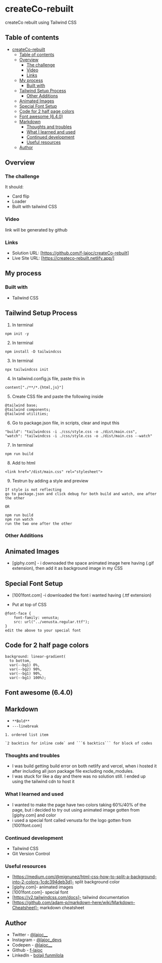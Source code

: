# createCo-rebuilt
createCo rebuilt using Tailwind CSS

## Table of contents

- [createCo-rebuilt](#createco-rebuilt)
  - [Table of contents](#table-of-contents)
  - [Overview](#overview)
    - [The challenge](#the-challenge)
    - [Video](#video)
    - [Links](#links)
  - [My process](#my-process)
    - [Built with](#built-with)
  - [Tailwind Setup Process](#tailwind-setup-process)
    - [Other Additions](#other-additions)
  - [Animated Images](#animated-images)
  - [Special Font Setup](#special-font-setup)
  - [Code for 2 half page colors](#code-for-2-half-page-colors)
  - [Font awesome (6.4.0)](#font-awesome-640)
  - [Markdown](#markdown)
    - [Thoughts and troubles](#thoughts-and-troubles)
    - [What I learned and used](#what-i-learned-and-used)
    - [Continued development](#continued-development)
    - [Useful resources](#useful-resources)
  - [Author](#author)

## Overview

### The challenge


It should:

- Card flip 
- Loader
- Built with tailwind CSS 

### Video 

link will be generated by github

### Links

- Solution URL: [https://github.com/f-lajoc/createCo-rebuilt] 
- Live Site URL: [https://createco-rebuilt.netlify.app/]

## My process

### Built with

- Tailwind CSS

 Tailwind Setup Process
 ---
 
1. In terminal
```terminal
npm init -y
```

2. In terminal
```terminal
npm install -D tailwindcss
```

3. In terminal
```terminal
npx tailwindcss init
```

4. In tailwind.config.js file, paste this in 
```
content["./**/*.{html,js}"]
```

5. Create CSS file and paste the following inside
```
@tailwind base;
@tailwind components;
@tailwind utilities;
```

6. Go to package.json file, in scripts, clear and input this
```
"build": "tailwindcss -i ./css/style.css -o ./dist/main.css",
"watch": "tailwindcss -i ./css/style.css -o ./dist/main.css --watch"
```

7. In terminal
```terminal
npm run build
```

8. Add to html
```
<link href="/dist/main.css" rel="stylesheet">
```

9. Testrun by adding a style and preview
```
If style is not reflecting
go to package.json and click debug for both build and watch, one after the other
```
```
OR
```
```terminal
npm run build
npm run watch
run the two one after the other
```

### Other Additions
 Animated Images
---
- [giphy.com] - i downoaded the space animated image here having (.gif extension), then add it as background image in my CSS
  
 Special Font Setup
---
- [1001font.com] -i downloaded the font i wanted having (.ttf extension)
  
+ Put at top of CSS
```
@font-face {
	font-family: venusta;
	src: url("../venusta.regular.ttf");
}
edit the above to your special font
```

 Code for 2 half page colors
---
```
background: linear-gradient(
  to bottom,
  var(--bg1) 0%,
  var(--bg2) 90%,
  var(--bg1) 90%,
  var(--bg1) 100%);

```
 Font awesome (6.4.0)
---
  <script src="https://kit.fontawesome.com/434622864a.js" crossorigin="anonymous"></script>


 Markdown
---
- `**Bold**`
- `---linebreak`
```
1. ordered list item
 ```
 ````
`2 backtics for inline code` and ```6 backtics``` for block of codes
 ```` 
 
### Thoughts and troubles
- I was build getting build error on both netlify and vercel, when i hosted it after including all json package file excluding node_modules.
- I was stuck for like a day and there was no solution still. I ended up using the tailwind cdn to host it
  
### What I learned and used
- I wanted to make the page have two colors taking 60%/40% of the page, but i decided to try out using animated image gotten from [giphy.com] and color
- i used a special font called venusta for the logo gotten from [1001font.com]

### Continued development
- Tailwind CSS
- Git Version Control

### Useful resources
- [https://medium.com/@mignunez/html-css-how-to-split-a-background-into-2-colors-1cdc394deb3d]- split background color
- [giphy.com]- animated images
- [1001font.com]- special font
- [https://v2.tailwindcss.com/docs]- tailwind documentation
- [https://github.com/adam-p/markdown-here/wiki/Markdown-Cheatsheet]- markdown cheatsheet

## Author

- Twitter - [@lajoc__](https://www.twitter.com/lajoc__)
- Instagram - [@lajoc_devs](https://www.instagram.com/lajoc_devs)
- Codepen - [@lajoc__](https://codepen.io/lajoc__/pen/bGvYWjR)
- Github - [f-lajoc ](https://github.com/f-lajoc)
- LinkedIn - [bolaji funmilola](https://www.linkedin.com/in/funmilola-b-b4044b13b)

